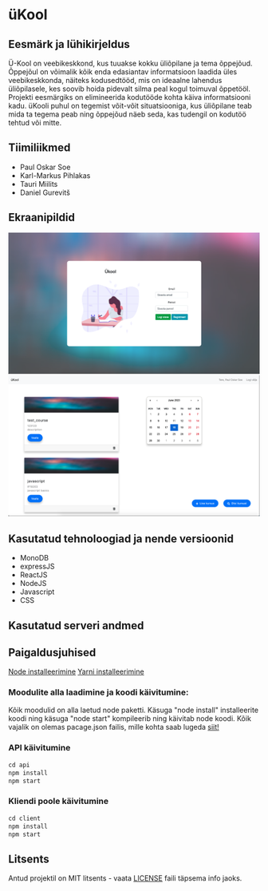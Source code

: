 # üKool

## Eesmärk ja lühikirjeldus

Ü-Kool on veebikeskkond, kus tuuakse kokku üliõpilane ja tema õppejõud. Õppejõul on võimalik kõik enda edasiantav informatsioon laadida üles veebikeskkonda, näiteks kodusedtööd, mis on ideaalne lahendus üliõpilasele, kes soovib hoida pidevalt silma peal kogul toimuval õppetööl. Projekti eesmärgiks on elimineerida kodutööde kohta käiva informatsiooni kadu. üKooli puhul on tegemist võit-võit situatsiooniga, kus üliõpilane teab mida ta tegema peab ning õppejõud näeb seda, kas tudengil on kodutöö tehtud või mitte.

## Tiimiliikmed

- Paul Oskar Soe
- Karl-Markus Pihlakas
- Tauri Miilits
- Daniel Gurevitš

## Ekraanipildid

![sisselogimine](Screenshot_login.png)
![dashboard](Screenshot_dashboard.png)


## Kasutatud tehnoloogiad ja nende versioonid

- MonoDB
- expressJS
- ReactJS
- NodeJS
- Javascript
- CSS

## Kasutatud serveri andmed

## Paigaldusjuhised

[Node installeerimine](https://nodejs.org/en/download/)
[Yarni installeerimine](https://classic.yarnpkg.com/en/docs/install/)

### Moodulite alla laadimine ja koodi käivitumine:

Kõik moodulid on alla laetud node paketti. Käsuga "node install" installeerite koodi ning käsuga "node start" kompileerib ning käivitab node koodi. Kõik vajalik on olemas pacage.json failis, mille kohta saab lugeda [siit!](https://docs.npmjs.com/files/package.json)
 
### API käivitumine

```
cd api
npm install
npm start
```

### Kliendi poole käivitumine

```
cd client
npm install
npm start
```

## Litsents

Antud projektil on MIT litsents - vaata [LICENSE](LICENSE) faili täpsema info jaoks.
